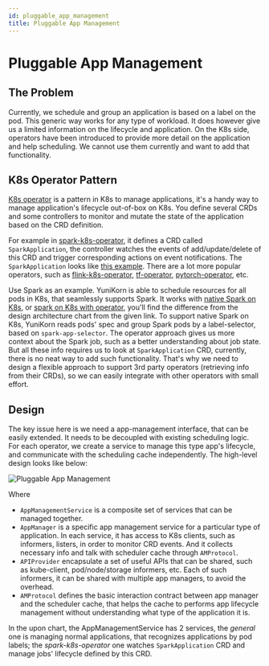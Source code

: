 ```yaml
---
id: pluggable_app_management
title: Pluggable App Management
---
```


<!--
Licensed to the Apache Software Foundation (ASF) under one
or more contributor license agreements.  See the NOTICE file
distributed with this work for additional information
regarding copyright ownership.  The ASF licenses this file
to you under the Apache License, Version 2.0 (the
"License"); you may not use this file except in compliance
with the License.  You may obtain a copy of the License at

  http://www.apache.org/licenses/LICENSE-2.0

Unless required by applicable law or agreed to in writing,
software distributed under the License is distributed on an
"AS IS" BASIS, WITHOUT WARRANTIES OR CONDITIONS OF ANY
KIND, either express or implied.  See the License for the
specific language governing permissions and limitations
under the License.
-->

# Pluggable App Management

## The Problem

Currently, we schedule and group an application is based on a label on the pod.
This generic way works for any type of workload. It does however give us a limited information on the lifecycle
and application. On the K8s side, operators have been introduced to provide more detail on the application
and help scheduling. We cannot use them currently and want to add that functionality.

## K8s Operator Pattern

[K8s operator](https://kubernetes.io/docs/concepts/extend-kubernetes/operator/)
is a pattern in K8s to manage applications, it's a handy way to manage application's lifecycle out-of-box on K8s.
You define several CRDs and some controllers to monitor and mutate the state of the application based on the CRD definition.

For example in [spark-k8s-operator](https://github.com/GoogleCloudPlatform/spark-on-k8s-operator),
it defines a CRD called `SparkApplication`, the controller watches the events of add/update/delete of this CRD
and trigger corresponding actions on event notifications. The `SparkApplication` looks like
[this example](https://github.com/GoogleCloudPlatform/spark-on-k8s-operator/blob/master/examples/spark-pi.yaml). There
are a lot more popular operators, such as [flink-k8s-operator](https://github.com/GoogleCloudPlatform/flink-on-k8s-operator),
 [tf-operator](https://github.com/kubeflow/tf-operator), [pytorch-operator](https://github.com/kubeflow/pytorch-operator), etc. 

Use Spark as an example. YuniKorn is able to schedule resources for all pods in K8s, that seamlessly supports Spark. It
works with [native Spark on K8s](https://spark.apache.org/docs/latest/running-on-kubernetes.html), or
[spark on K8s with operator](https://github.com/GoogleCloudPlatform/spark-on-k8s-operator/blob/master/docs/design.md#architecture),
you'll find the difference from the design architecture chart from the given link. To support native Spark on K8s,
YuniKorn reads pods' spec and group Spark pods by a label-selector, based on `spark-app-selector`.
The operator approach gives us more context about the Spark job, such as a better understanding about job state.
But all these info requires us to look at `SparkApplication` CRD, currently, there is no neat way to
add such functionality. That's why we need to design a flexible approach to support 3rd party operators
(retrieving info from their CRDs), so we can easily integrate with other operators with small effort.

## Design

The key issue here is we need a app-management interface, that can be easily extended.
It needs to be decoupled with existing scheduling logic. For each operator, we create a service to manage this type app's lifecycle,
and communicate with the scheduling cache independently. The high-level design looks like below:

![Pluggable App Management](/img/pluggable-app-mgmt.jpg)

Where
- `AppManagementService` is a composite set of services that can be managed together.
- `AppManager` is a specific app management service for a particular type of application. In each service, it has
   access to K8s clients, such as informers, listers, in order to monitor CRD events. And it collects necessary info
   and talk with scheduler cache through `AMProtocol`.
- `APIProvider` encapsulate a set of useful APIs that can be shared, such as kube-client, pod/node/storage informers, etc.
   Each of such informers, it can be shared with multiple app managers, to avoid the overhead.
- `AMProtocol` defines the basic interaction contract between app manager and the scheduler cache, that helps the cache
   to performs app lifecycle management without understanding what type of the application it is.

In the upon chart, the AppManagementService has 2 services, the _general_ one is managing normal applications, that
recognizes applications by pod labels; the _spark-k8s-operator_ one watches `SparkApplication` CRD and manage jobs'
lifecycle defined by this CRD.